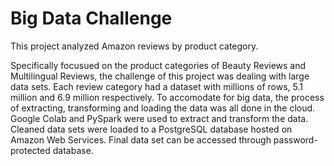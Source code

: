 # Big Data Challenge

This project analyzed Amazon reviews by product category.

Specifically focusued on the product categories of Beauty Reviews and Multilingual Reviews, the challenge of this project was dealing with large data sets. Each review category had a dataset with millions of rows, 5.1 million and 6.9 million respectively. To accomodate for big data, the process of extracting, transforming and loading the data was all done in the cloud. Google Colab and PySpark were used to extract and transform the data. Cleaned data sets were loaded to a PostgreSQL database hosted on Amazon Web Services. Final data set can be accessed through password-protected database.